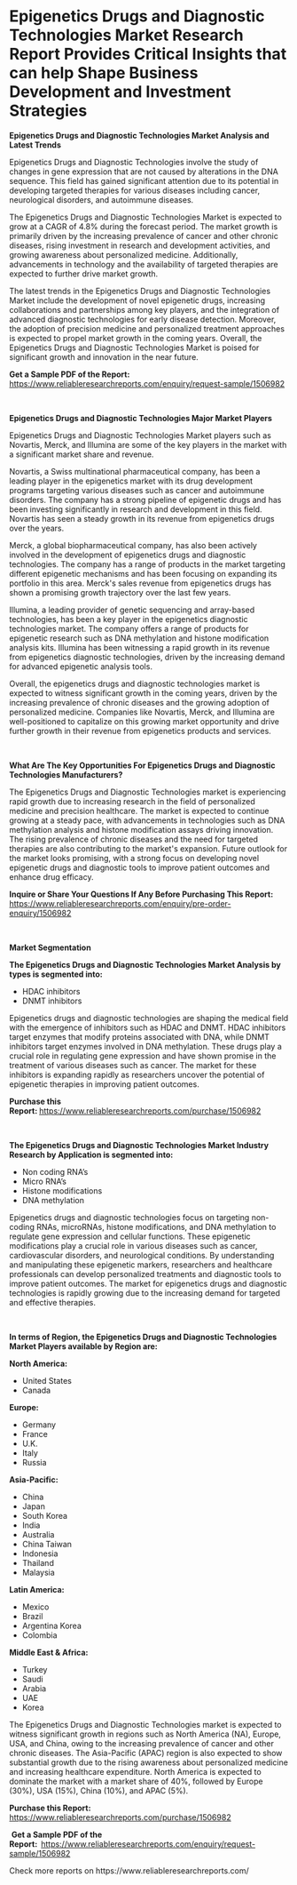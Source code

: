 <p><h1>Epigenetics Drugs and Diagnostic Technologies Market Research Report Provides Critical Insights that can help Shape Business Development and Investment Strategies</h1></p><p><strong>Epigenetics Drugs and Diagnostic Technologies Market Analysis and Latest Trends</strong></p>
<p><p>Epigenetics Drugs and Diagnostic Technologies involve the study of changes in gene expression that are not caused by alterations in the DNA sequence. This field has gained significant attention due to its potential in developing targeted therapies for various diseases including cancer, neurological disorders, and autoimmune diseases.</p><p>The Epigenetics Drugs and Diagnostic Technologies Market is expected to grow at a CAGR of 4.8% during the forecast period. The market growth is primarily driven by the increasing prevalence of cancer and other chronic diseases, rising investment in research and development activities, and growing awareness about personalized medicine. Additionally, advancements in technology and the availability of targeted therapies are expected to further drive market growth.</p><p>The latest trends in the Epigenetics Drugs and Diagnostic Technologies Market include the development of novel epigenetic drugs, increasing collaborations and partnerships among key players, and the integration of advanced diagnostic technologies for early disease detection. Moreover, the adoption of precision medicine and personalized treatment approaches is expected to propel market growth in the coming years. Overall, the Epigenetics Drugs and Diagnostic Technologies Market is poised for significant growth and innovation in the near future.</p></p>
<p><strong>Get a Sample PDF of the Report:&nbsp;</strong> <a href="https://www.reliableresearchreports.com/enquiry/request-sample/1506982">https://www.reliableresearchreports.com/enquiry/request-sample/1506982</a></p>
<p>&nbsp;</p>
<p><strong>Epigenetics Drugs and Diagnostic Technologies Major Market Players</strong></p>
<p><p>Epigenetics Drugs and Diagnostic Technologies Market players such as Novartis, Merck, and Illumina are some of the key players in the market with a significant market share and revenue.</p><p>Novartis, a Swiss multinational pharmaceutical company, has been a leading player in the epigenetics market with its drug development programs targeting various diseases such as cancer and autoimmune disorders. The company has a strong pipeline of epigenetic drugs and has been investing significantly in research and development in this field. Novartis has seen a steady growth in its revenue from epigenetics drugs over the years.</p><p>Merck, a global biopharmaceutical company, has also been actively involved in the development of epigenetics drugs and diagnostic technologies. The company has a range of products in the market targeting different epigenetic mechanisms and has been focusing on expanding its portfolio in this area. Merck's sales revenue from epigenetics drugs has shown a promising growth trajectory over the last few years.</p><p>Illumina, a leading provider of genetic sequencing and array-based technologies, has been a key player in the epigenetics diagnostic technologies market. The company offers a range of products for epigenetic research such as DNA methylation and histone modification analysis kits. Illumina has been witnessing a rapid growth in its revenue from epigenetics diagnostic technologies, driven by the increasing demand for advanced epigenetic analysis tools.</p><p>Overall, the epigenetics drugs and diagnostic technologies market is expected to witness significant growth in the coming years, driven by the increasing prevalence of chronic diseases and the growing adoption of personalized medicine. Companies like Novartis, Merck, and Illumina are well-positioned to capitalize on this growing market opportunity and drive further growth in their revenue from epigenetics products and services.</p></p>
<p>&nbsp;</p>
<p><strong>What Are The Key Opportunities For Epigenetics Drugs and Diagnostic Technologies Manufacturers?</strong></p>
<p><p>The Epigenetics Drugs and Diagnostic Technologies market is experiencing rapid growth due to increasing research in the field of personalized medicine and precision healthcare. The market is expected to continue growing at a steady pace, with advancements in technologies such as DNA methylation analysis and histone modification assays driving innovation. The rising prevalence of chronic diseases and the need for targeted therapies are also contributing to the market's expansion. Future outlook for the market looks promising, with a strong focus on developing novel epigenetic drugs and diagnostic tools to improve patient outcomes and enhance drug efficacy.</p></p>
<p><strong>Inquire or Share Your Questions If Any Before Purchasing This Report:</strong> <a href="https://www.reliableresearchreports.com/enquiry/pre-order-enquiry/1506982">https://www.reliableresearchreports.com/enquiry/pre-order-enquiry/1506982</a></p>
<p>&nbsp;</p>
<p><strong>Market Segmentation</strong></p>
<p><strong>The Epigenetics Drugs and Diagnostic Technologies Market Analysis by types is segmented into:</strong></p>
<p><ul><li>HDAC inhibitors</li><li>DNMT inhibitors</li></ul></p>
<p><p>Epigenetics drugs and diagnostic technologies are shaping the medical field with the emergence of inhibitors such as HDAC and DNMT. HDAC inhibitors target enzymes that modify proteins associated with DNA, while DNMT inhibitors target enzymes involved in DNA methylation. These drugs play a crucial role in regulating gene expression and have shown promise in the treatment of various diseases such as cancer. The market for these inhibitors is expanding rapidly as researchers uncover the potential of epigenetic therapies in improving patient outcomes.</p></p>
<p><strong>Purchase this Report:&nbsp;</strong><a href="https://www.reliableresearchreports.com/purchase/1506982">https://www.reliableresearchreports.com/purchase/1506982</a></p>
<p>&nbsp;</p>
<p><strong>The Epigenetics Drugs and Diagnostic Technologies Market Industry Research by Application is segmented into:</strong></p>
<p><ul><li>Non coding RNA’s</li><li>Micro RNA’s</li><li>Histone modifications</li><li>DNA methylation</li></ul></p>
<p><p>Epigenetics drugs and diagnostic technologies focus on targeting non-coding RNAs, microRNAs, histone modifications, and DNA methylation to regulate gene expression and cellular functions. These epigenetic modifications play a crucial role in various diseases such as cancer, cardiovascular disorders, and neurological conditions. By understanding and manipulating these epigenetic markers, researchers and healthcare professionals can develop personalized treatments and diagnostic tools to improve patient outcomes. The market for epigenetics drugs and diagnostic technologies is rapidly growing due to the increasing demand for targeted and effective therapies.</p></p>
<p>&nbsp;</p>
<p><strong>In terms of Region, the Epigenetics Drugs and Diagnostic Technologies Market Players available by Region are:</strong></p>
<p>
    <p> <strong> North America: </strong>
        <ul>
            <li>United States</li>
            <li>Canada</li>
        </ul>
        </p> 
    <p> <strong> Europe: </strong>
        <ul>
            <li>Germany</li>
            <li>France</li>
            <li>U.K.</li>
            <li>Italy</li>
            <li>Russia</li>
        </ul>
        </p> 
    <p> <strong> Asia-Pacific: </strong>
        <ul>
            <li>China</li>
            <li>Japan</li>
            <li>South Korea</li>
            <li>India</li>
            <li>Australia</li>
            <li>China Taiwan</li>
            <li>Indonesia</li>
            <li>Thailand</li>
            <li>Malaysia</li>
        </ul>
        </p> 
    <p> <strong> Latin America: </strong>
        <ul>
            <li>Mexico</li>
            <li>Brazil</li>
            <li>Argentina Korea</li>
            <li>Colombia</li>
        </ul>
        </p> 
    <p> <strong> Middle East & Africa: </strong>
        <ul>
            <li>Turkey</li>
            <li>Saudi</li>
            <li>Arabia</li>
            <li>UAE</li>
            <li>Korea</li>
        </ul>
    </p>
    </p>
<p><p>The Epigenetics Drugs and Diagnostic Technologies market is expected to witness significant growth in regions such as North America (NA), Europe, USA, and China, owing to the increasing prevalence of cancer and other chronic diseases. The Asia-Pacific (APAC) region is also expected to show substantial growth due to the rising awareness about personalized medicine and increasing healthcare expenditure. North America is expected to dominate the market with a market share of 40%, followed by Europe (30%), USA (15%), China (10%), and APAC (5%).</p></p>
<p><strong>Purchase this Report: </strong><a href="https://www.reliableresearchreports.com/purchase/1506982">https://www.reliableresearchreports.com/purchase/1506982</a></p>
<p>&nbsp;<strong>Get a Sample PDF of the Report:&nbsp;&nbsp;</strong><a href="https://www.reliableresearchreports.com/enquiry/request-sample/1506982">https://www.reliableresearchreports.com/enquiry/request-sample/1506982</a></p>
<p><strong></strong></p>
<p>Check more reports on https://www.reliableresearchreports.com/</p>